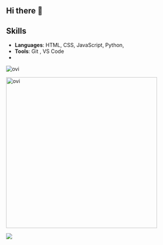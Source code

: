 ## Hi there 👋

## Skills

- **Languages**: HTML, CSS, JavaScript, Python,
- **Tools**: Git , VS Code
- 
<img src="https://github-readme-stats.vercel.app/api/top-langs?username=Tsukasa-Kudo&show_icons=true&locale=en&layout=compact&theme=chartreuse-dark" alt="ovi" /></p>

<img src="https://github-readme-stats.vercel.app/api?username=Tsukasa-Kudo&show_icons=true&locale=en&theme=chartreuse-dark" alt="ovi" width="410" /></p>


<img src="https://github-profile-trophy.vercel.app/?username=Tsukasa-Kudo&theme=juicyfresh&no-bg=true" />

<!--
**Tsukasa-Kudo/Tsukasa-Kudo** is a ✨ _special_ ✨ repository because its `README.md` (this file) appears on your GitHub profile.

Here are some ideas to get you started:

- 🔭 I’m currently working on ...
- 🌱 I’m currently learning ...
- 👯 I’m looking to collaborate on ...
- 🤔 I’m looking for help with ...
- 💬 Ask me about ...
- 📫 How to reach me: ...
- 😄 Pronouns: ...
- ⚡ Fun fact: ...
-->

